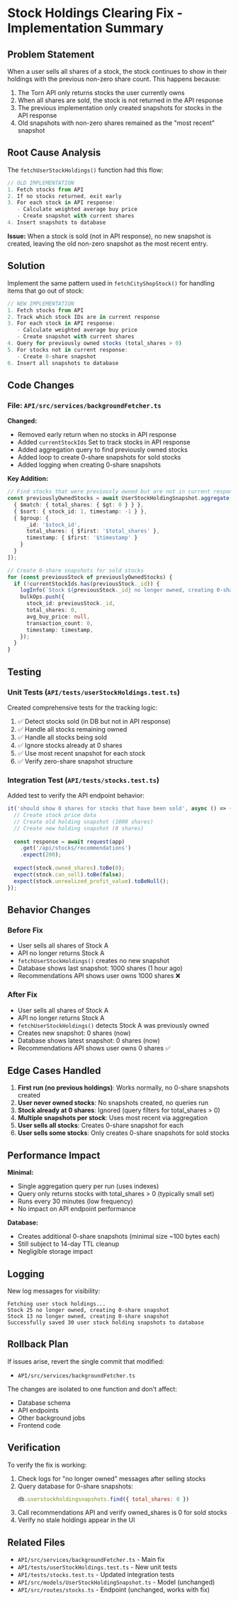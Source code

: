 # Stock Holdings Clearing Fix - Implementation Summary

## Problem Statement

When a user sells all shares of a stock, the stock continues to show in their holdings with the previous non-zero share count. This happens because:

1. The Torn API only returns stocks the user currently owns
2. When all shares are sold, the stock is not returned in the API response
3. The previous implementation only created snapshots for stocks in the API response
4. Old snapshots with non-zero shares remained as the "most recent" snapshot

## Root Cause Analysis

The `fetchUserStockHoldings()` function had this flow:

```typescript
// OLD IMPLEMENTATION
1. Fetch stocks from API
2. If no stocks returned, exit early
3. For each stock in API response:
   - Calculate weighted average buy price
   - Create snapshot with current shares
4. Insert snapshots to database
```

**Issue:** When a stock is sold (not in API response), no new snapshot is created, leaving the old non-zero snapshot as the most recent entry.

## Solution

Implement the same pattern used in `fetchCityShopStock()` for handling items that go out of stock:

```typescript
// NEW IMPLEMENTATION
1. Fetch stocks from API
2. Track which stock IDs are in current response
3. For each stock in API response:
   - Calculate weighted average buy price
   - Create snapshot with current shares
4. Query for previously owned stocks (total_shares > 0)
5. For stocks not in current response:
   - Create 0-share snapshot
6. Insert all snapshots to database
```

## Code Changes

### File: `API/src/services/backgroundFetcher.ts`

**Changed:**
- Removed early return when no stocks in API response
- Added `currentStockIds` Set to track stocks in API response
- Added aggregation query to find previously owned stocks
- Added loop to create 0-share snapshots for sold stocks
- Added logging when creating 0-share snapshots

**Key Addition:**
```typescript
// Find stocks that were previously owned but are not in current response
const previouslyOwnedStocks = await UserStockHoldingSnapshot.aggregate([
  { $match: { total_shares: { $gt: 0 } } },
  { $sort: { stock_id: 1, timestamp: -1 } },
  { $group: {
      _id: '$stock_id',
      total_shares: { $first: '$total_shares' },
      timestamp: { $first: '$timestamp' }
    }
  }
]);

// Create 0-share snapshots for sold stocks
for (const previousStock of previouslyOwnedStocks) {
  if (!currentStockIds.has(previousStock._id)) {
    logInfo(`Stock ${previousStock._id} no longer owned, creating 0-share snapshot`);
    bulkOps.push({
      stock_id: previousStock._id,
      total_shares: 0,
      avg_buy_price: null,
      transaction_count: 0,
      timestamp: timestamp,
    });
  }
}
```

## Testing

### Unit Tests (`API/tests/userStockHoldings.test.ts`)

Created comprehensive tests for the tracking logic:

1. ✅ Detect stocks sold (in DB but not in API response)
2. ✅ Handle all stocks remaining owned
3. ✅ Handle all stocks being sold
4. ✅ Ignore stocks already at 0 shares
5. ✅ Use most recent snapshot for each stock
6. ✅ Verify zero-share snapshot structure

### Integration Test (`API/tests/stocks.test.ts`)

Added test to verify the API endpoint behavior:

```typescript
it('should show 0 shares for stocks that have been sold', async () => {
  // Create stock price data
  // Create old holding snapshot (1000 shares)
  // Create new holding snapshot (0 shares)
  
  const response = await request(app)
    .get('/api/stocks/recommendations')
    .expect(200);
  
  expect(stock.owned_shares).toBe(0);
  expect(stock.can_sell).toBe(false);
  expect(stock.unrealized_profit_value).toBeNull();
});
```

## Behavior Changes

### Before Fix
- User sells all shares of Stock A
- API no longer returns Stock A
- `fetchUserStockHoldings()` creates no new snapshot
- Database shows last snapshot: 1000 shares (1 hour ago)
- Recommendations API shows user owns 1000 shares ❌

### After Fix
- User sells all shares of Stock A
- API no longer returns Stock A
- `fetchUserStockHoldings()` detects Stock A was previously owned
- Creates new snapshot: 0 shares (now)
- Database shows latest snapshot: 0 shares (now)
- Recommendations API shows user owns 0 shares ✅

## Edge Cases Handled

1. **First run (no previous holdings)**: Works normally, no 0-share snapshots created
2. **User never owned stocks**: No snapshots created, no queries run
3. **Stock already at 0 shares**: Ignored (query filters for total_shares > 0)
4. **Multiple snapshots per stock**: Uses most recent via aggregation
5. **User sells all stocks**: Creates 0-share snapshot for each
6. **User sells some stocks**: Only creates 0-share snapshots for sold stocks

## Performance Impact

**Minimal:**
- Single aggregation query per run (uses indexes)
- Query only returns stocks with total_shares > 0 (typically small set)
- Runs every 30 minutes (low frequency)
- No impact on API endpoint performance

**Database:**
- Creates additional 0-share snapshots (minimal size ~100 bytes each)
- Still subject to 14-day TTL cleanup
- Negligible storage impact

## Logging

New log messages for visibility:

```
Fetching user stock holdings...
Stock 25 no longer owned, creating 0-share snapshot
Stock 13 no longer owned, creating 0-share snapshot
Successfully saved 30 user stock holding snapshots to database
```

## Rollback Plan

If issues arise, revert the single commit that modified:
- `API/src/services/backgroundFetcher.ts`

The changes are isolated to one function and don't affect:
- Database schema
- API endpoints
- Other background jobs
- Frontend code

## Verification

To verify the fix is working:

1. Check logs for "no longer owned" messages after selling stocks
2. Query database for 0-share snapshots:
   ```javascript
   db.userstockholdingsnapshots.find({ total_shares: 0 })
   ```
3. Call recommendations API and verify owned_shares is 0 for sold stocks
4. Verify no stale holdings appear in the UI

## Related Files

- `API/src/services/backgroundFetcher.ts` - Main fix
- `API/tests/userStockHoldings.test.ts` - New unit tests
- `API/tests/stocks.test.ts` - Updated integration tests
- `API/src/models/UserStockHoldingSnapshot.ts` - Model (unchanged)
- `API/src/routes/stocks.ts` - Endpoint (unchanged, works with fix)
